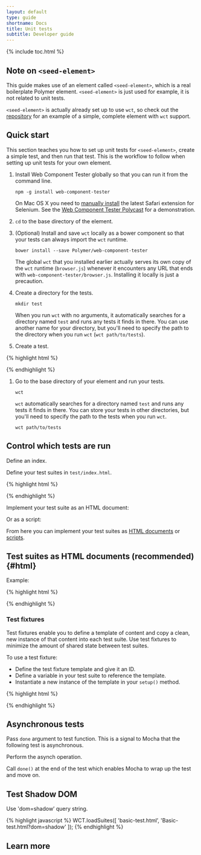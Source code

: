 ```yaml
---
layout: default
type: guide
shortname: Docs
title: Unit tests
subtitle: Developer guide
---
```


{% include toc.html %}

## Note on `<seed-element>`

This guide makes use of an element called `<seed-element>`, which is a real
boilerplate Polymer element. `<seed-element>` is just used for example, it 
is not related to unit tests.

`<seed-element>` is actually already set up to use `wct`, so check out the
[repository](https://github.com/PolymerElements/seed-element) for an example 
of a simple, complete element with `wct` support.

## Quick start

This section teaches you how to set up unit tests for `<seed-element>`, create
a simple test, and then run that test. This is the workflow to follow when
setting up unit tests for your own element. 

1.  Install Web Component Tester globally so that you can run it from 
    the command line.

        npm -g install web-component-tester

    On Mac OS X you need to [manually install][selenium] the latest Safari 
    extension for Selenium. See the 
    [Web Component Tester Polycast][workaround-example] for 
    a demonstration.

1.  `cd` to the base directory of the element.

1.  (Optional) Install and save `wct` locally as a bower component so that your 
    tests can always import the `wct` runtime.

        bower install --save Polymer/web-component-tester

    The global `wct` that you installed earlier actually serves its own 
    copy of the `wct` runtime (`browser.js`) whenever it encounters any URL
    that ends with `web-component-tester/browser.js`. Installing it locally
    is just a precaution. 

1.  Create a directory for the tests. 

        mkdir test

    When you run `wct` with no arguments, it automatically searches for
    a directory named `test` and runs any tests it finds in there. You
    can use another name for your directory, but you'll need to specify
    the path to the directory when you run `wct` (`wct path/to/tests`).

1.  Create a test.

{% highlight html %}
<!doctype html>
<html>
  <head>
    <meta charset="utf-8">
    <script src="../../webcomponentsjs/webcomponents-lite.js"></script>
    <script src="../../web-component-tester/browser.js"></script>
    <!-- import the element to test -->
    <link rel="import" href="../seed-element.html">
  </head>
  <body>
    <!-- use the document as a place to set up your fixtures -->
    <test-fixture id="seed-element-fixture">
      <template>
        <seed-element>
          <h2>seed-element</h2>
        </seed-element>
      </template>
    </test-fixture>
    <script>
      suite('<seed-element>', function() {
        var myEl;
        setup(function() {
          myEl = fixture('seed-element-fixture');
        });
        test('defines the "author" property', function() {
          assert.equal(myEl.author.name, 'Dimitri Glazkov');
        });
      });
    </script>
  </body>
</html>
{% endhighlight %}

1.  Go to the base directory of your element and run your tests.

        wct

    `wct` automatically searches for a directory named `test` and runs any
    tests it finds in there. You can store your tests in other directories,
    but you'll need to specify the path to the tests when you run `wct`.

        wct path/to/tests

## Control which tests are run

Define an index.

Define your test suites in `test/index.html`.

{% highlight html %}
<html>
  <head>
    <script src=”../bower_components/webcomponentsjs/web-components-lite.js”></script>
    <!-- wct runtime -->
    <script src=”../bower_components/web-component-tester/browser.js”></script>
  </head>
  <body>
    <script>
      WCT.loadSuites([
        'basic.html',
      ]);
    </script>
  </body>
</html>
{% endhighlight %}

Implement your test suite as an HTML document:

Or as a script:

From here you can implement your test suites as [HTML documents](#html) or
[scripts](#js).

## Test suites as HTML documents (recommended) {#html}

Example: 

{% highlight html %}
<!-- x-el.html -->
<dom-module id="x-el">
  <script>
    Polymer({
      is: 'x-el',
      properties: {
        name: {
          type: String,
          value: 'John'
        }
      }
  </script>
</dom-module>

<!-- test/basic.html -->
<html>
  <head>
    <!-- import these if you want to execute as standalone test -->
    <script src=”webcomponentsjs/web-components-lite.js”></script>
    <script src=”web-component-tester/browser.js”></script>
    <!-- import the element to test -->
    <link rel="import" href="../x-el.html">
  </head>
  <body>
    <x-el></x-el>
    <script>
      var el = document.querySelector('x-el');
      suite('x-el basic test suite', function () {
        test('name equals "John"', function () {
          assert.equal(el.name, 'John');
        });
      });
    </script>
  </body>
</html>
{% endhighlight %}

### Test fixtures

Test fixtures enable you to define a template of content and copy a clean,
new instance of that content into each test suite. Use test fixtures to
minimize the amount of shared state between test suites. 

To use a test fixture:

*   Define the test fixture template and give it an ID.
*   Define a variable in your test suite to reference the template.
*   Instantiate a new instance of the template in your `setup()` method.

{% highlight html %}
<test-fixture id="fixture">
  <template>
    <seed-element>Hello, Tests!</seed-element>
  </template>
</test-fixture>

<script>
  suite('<seed-element>`, function() {
    var el;
    // runs before every unit test
    setup(function() {
      el = fixture('fixture');
    });
  });
</script>
{% endhighlight %}

## Asynchronous tests

Pass `done` argument to test function. This is a signal to Mocha that
the following test is asynchronous.

Perform the asynch operation. 

Call `done()` at the end of the test which enables Mocha to wrap up the test
and move on.

## Test Shadow DOM

Use 'dom=shadow’ query string.

{% highlight javascript %}
WCT.loadSuites([
  'basic-test.html’,
  'Basic-test.html?dom=shadow'
]);
{% endhighlight %}

## Learn more



[selenium]: https://code.google.com/p/selenium/issues/detail?id=7933#c23
[workaround-example]: https://youtu.be/YBNBr9ECXLo?t=74
[wct-polycast]: https://youtu.be/YBNBr9ECXLo
